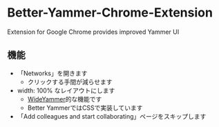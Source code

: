 Better-Yammer-Chrome-Extension
==============================

Extension for Google Chrome provides improved Yammer UI


機能
----

* 「Networks」を開きます
    * クリックする手間が減らせます
* width: 100% なレイアウトにします
    * [WideYammer](https://chrome.google.com/webstore/detail/wideyammer/cpidhdiecgghdnmimkjdflfmjjaepdai)的な機能です
    * Better YammerではCSSで実装しています
* 「Add colleagues and start collaborating」ページをスキップします

